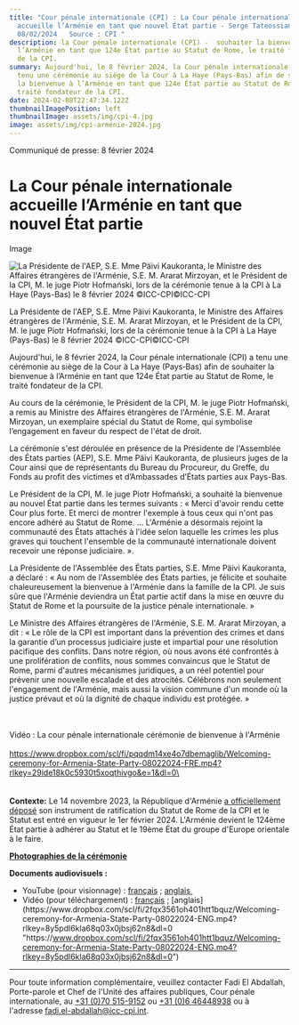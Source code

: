 ```yaml
---
title: "Cour pénale internationale (CPI) : La Cour pénale internationale
  accueille l’Arménie en tant que nouvel État partie - Serge Tateossian le
  08/02/2024   Source : CPI "
description: la Cour pénale internationale (CPI) -  souhaiter la bienvenue à
  l’Arménie en tant que 124e État partie au Statut de Rome, le traité fondateur
  de la CPI.
summary: Aujourd'hui, le 8 février 2024, la Cour pénale internationale (CPI) a
  tenu une cérémonie au siège de la Cour à La Haye (Pays‑Bas) afin de souhaiter
  la bienvenue à l’Arménie en tant que 124e État partie au Statut de Rome, le
  traité fondateur de la CPI.
date: 2024-02-08T22:47:34.122Z
thumbnailImagePosition: left
thumbnailImage: assets/img/cpi-4.jpg
image: assets/img/cpi-arménie-2024.jpg
---
```

<!--StartFragment-->

Communiqué de presse: 8 février 2024

# La Cour pénale internationale accueille l’Arménie en tant que nouvel État partie

Image

![La Présidente de l'AEP, S.E. Mme Päivi Kaukoranta, le Ministre des Affaires étrangères de l'Arménie, S.E. M. Ararat Mirzoyan, et le Président de la CPI, M. le juge Piotr Hofmański, lors de la cérémonie tenue à la CPI à La Haye (Pays-Bas) le 8 février 2024 ©ICC-CPI©ICC-CPI](https://www.icc-cpi.int/sites/default/files/styles/press_release/public/2024-02/20240208-welcoming-ceremony-armenia-60.jpg?itok=kxqK8Ynx)

La Présidente de l'AEP, S.E. Mme Päivi Kaukoranta, le Ministre des Affaires étrangères de l'Arménie, S.E. M. Ararat Mirzoyan, et le Président de la CPI, M. le juge Piotr Hofmański, lors de la cérémonie tenue à la CPI à La Haye (Pays-Bas) le 8 février 2024 ©ICC-CPI©ICC-CPI

Aujourd'hui, le 8 février 2024, la Cour pénale internationale (CPI) a tenu une cérémonie au siège de la Cour à La Haye (Pays‑Bas) afin de souhaiter la bienvenue à l’Arménie en tant que 124e État partie au Statut de Rome, le traité fondateur de la CPI.

Au cours de la cérémonie, le Président de la CPI, M. le juge Piotr Hofmański, a remis au Ministre des Affaires étrangères de l'Arménie, S.E. M. Ararat Mirzoyan, un exemplaire spécial du Statut de Rome, qui symbolise l’engagement en faveur du respect de l'état de droit.

La cérémonie s'est déroulée en présence de la Présidente de l'Assemblée des États parties (AEP), S.E. Mme Päivi Kaukoranta, de plusieurs juges de la Cour ainsi que de représentants du Bureau du Procureur, du Greffe, du Fonds au profit des victimes et d’Ambassades d’États parties aux Pays-Bas.

Le Président de la CPI, M. le juge Piotr Hofmański, a souhaité la bienvenue au nouvel État partie dans les termes suivants : « Merci d'avoir rendu cette Cour plus forte. Et merci de montrer l'exemple à tous ceux qui n'ont pas encore adhéré au Statut de Rome. … L'Arménie a désormais rejoint la communauté des États attachés à l'idée selon laquelle les crimes les plus graves qui touchent l'ensemble de la communauté internationale doivent recevoir une réponse judiciaire. ».

La Présidente de l'Assemblée des États parties, S.E. Mme Päivi Kaukoranta, a déclaré : « Au nom de l'Assemblée des États parties, je félicite et souhaite chaleureusement la bienvenue à l'Arménie dans la famille de la CPI. Je suis sûre que l'Arménie deviendra un État partie actif dans la mise en œuvre du Statut de Rome et la poursuite de la justice pénale internationale. »

Le Ministre des Affaires étrangères de l'Arménie, S.E. M. Ararat Mirzoyan, a dit : « Le rôle de la CPI est important dans la prévention des crimes et dans la garantie d’un processus judiciaire juste et impartial pour une résolution pacifique des conflits. Dans notre région, où nous avons été confrontés à une prolifération de conflits, nous sommes convaincus que le Statut de Rome, parmi d'autres mécanismes juridiques, a un réel potentiel pour prévenir une nouvelle escalade et des atrocités. Célébrons non seulement l'engagement de l'Arménie, mais aussi la vision commune d'un monde où la justice prévaut et où la dignité de chaque individu est protégée. »

\
\
Vidéo : La cour pénale internationale cérémonie de bienvenue à l'Arménie\
\
https://www.dropbox.com/scl/fi/pqqdm14xe4o7dbemaglib/Welcoming-ceremony-for-Armenia-State-Party-08022024-FRE.mp4?rlkey=29ide18k0c5930t5xoqthivgo&e=1&dl=0\
\
\
\
**Contexte:** Le 14 novembre 2023, la République d'Arménie [a officiellement déposé](https://treaties.un.org/doc/Publication/CN/2023/CN.471.2023-Eng.pdf "https\://treaties.un.org/doc/Publication/CN/2023/CN.471.2023-Eng.pdf") son instrument de ratification du Statut de Rome de la CPI et le Statut est entré en vigueur le 1er février 2024. L'Arménie devient le 124ème État partie à adhérer au Statut et le 19ème État du groupe d'Europe orientale à le faire.

**[Photographies de la cérémonie](https://www.flickr.com/photos/icc-cpi/ "https\://www.flickr.com/photos/icc-cpi/")**

**Documents audiovisuels :**

* YouTube (pour visionnage) : [français](https://youtu.be/aO_vA0xjwBY "https\://youtu.be/aO_vA0xjwBY") ; [anglais ](https://youtu.be/G6XsRAiCnd8 "https\://youtu.be/G6XsRAiCnd8") 
* Vidéo (pour téléchargement) : [français](https://www.dropbox.com/scl/fi/pqqdm14xe4o7dbemaglib/Welcoming-ceremony-for-Armenia-State-Party-08022024-FRE.mp4?rlkey=29ide18k0c5930t5xoqthivgo&dl=0 "https\://www.dropbox.com/scl/fi/pqqdm14xe4o7dbemaglib/Welcoming-ceremony-for-Armenia-State-Party-08022024-FRE.mp4?rlkey=29ide18k0c5930t5xoqthivgo&dl=0") ; [anglais](https://www.dropbox.com/scl/fi/2fqx3561oh401htt1bquz/Welcoming-ceremony-for-Armenia-State-Party-08022024-ENG.mp4?rlkey=8y5pdl6kla68q03x0jbsj62n8&dl=0 "https\://www.dropbox.com/scl/fi/2fqx3561oh401htt1bquz/Welcoming-ceremony-for-Armenia-State-Party-08022024-ENG.mp4?rlkey=8y5pdl6kla68q03x0jbsj62n8&dl=0")

- - -

Pour toute information complémentaire, veuillez contacter Fadi El Abdallah, Porte-parole et Chef de l'Unité des affaires publiques, Cour pénale internationale, au [+31 (0)70 515-9152](tel:+31705159152) ou [+31 (0)6 46448938](tel:+31646448938) ou à l'adresse [fadi.el-abdallah@icc-cpi.int](mailto:fadi.el-abdallah@icc-cpi.int "mailto\:fadi.el-abdallah@icc-cpi.int").

<!--EndFragment-->